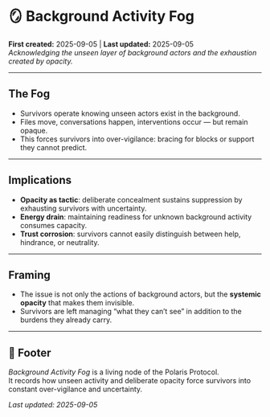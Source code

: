 # 🪞 Background Activity Fog  

**First created:** 2025-09-05 | **Last updated:** 2025-09-05  
*Acknowledging the unseen layer of background actors and the exhaustion created by opacity.*  

---

## The Fog  
- Survivors operate knowing unseen actors exist in the background.  
- Files move, conversations happen, interventions occur — but remain opaque.  
- This forces survivors into over-vigilance: bracing for blocks or support they cannot predict.  

---

## Implications  
- **Opacity as tactic**: deliberate concealment sustains suppression by exhausting survivors with uncertainty.  
- **Energy drain**: maintaining readiness for unknown background activity consumes capacity.  
- **Trust corrosion**: survivors cannot easily distinguish between help, hindrance, or neutrality.  

---

## Framing  
- The issue is not only the actions of background actors, but the **systemic opacity** that makes them invisible.  
- Survivors are left managing “what they can’t see” in addition to the burdens they already carry.  

---

## 🏮 Footer  

*Background Activity Fog* is a living node of the Polaris Protocol.  
It records how unseen activity and deliberate opacity force survivors into constant over-vigilance and uncertainty.  

_Last updated: 2025-09-05_
